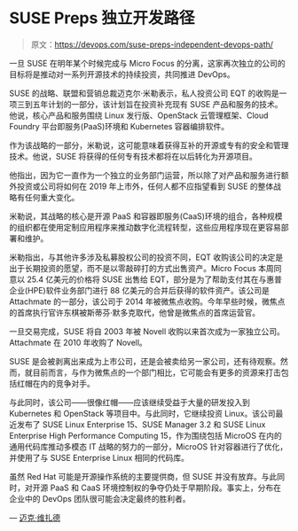 # SUSE Preps 独立开发路径

> 原文：<https://devops.com/suse-preps-independent-devops-path/>

一旦 SUSE 在明年某个时候完成与 Micro Focus 的分离，这家再次独立的公司的目标将是推动对一系列开源技术的持续投资，共同推进 DevOps。

SUSE 的战略、联盟和营销总裁迈克尔·米勒表示，私人投资公司 EQT 的收购是一项三到五年计划的一部分，该计划旨在投资补充现有 SUSE 产品和服务的技术。他说，核心产品和服务围绕 Linux 发行版、OpenStack 云管理框架、Cloud Foundry 平台即服务(PaaS)环境和 Kubernetes 容器编排软件。

作为该战略的一部分，米勒说，这可能意味着获得互补的开源或专有的安全和管理技术。他说，SUSE 将获得的任何专有技术都将在以后转化为开源项目。

他指出，因为它一直作为一个独立的业务部门运营，所以除了对产品和服务进行额外投资或公司将如何在 2019 年上市外，任何人都不应指望看到 SUSE 的整体战略有任何重大变化。

米勒说，其战略的核心是开源 PaaS 和容器即服务(CaaS)环境的组合，各种规模的组织都在使用定制应用程序来推动数字化流程转型，这些应用程序现在更容易部署和维护。

米勒指出，与其他许多涉及私募股权公司的投资不同，EQT 收购该公司的决定是出于长期投资的愿望，而不是以零敲碎打的方式出售资产。Micro Focus 本周同意以 25.4 亿美元的价格将 SUSE 出售给 EQT，部分是为了帮助支付其在与惠普企业(HPE)软件业务部门进行 88 亿美元的合并后获得的软件资产。该公司是 Attachmate 的一部分，该公司于 2014 年被微焦点收购。今年早些时候，微焦点的首席执行官许东棋被斯蒂芬·默多克取代，他曾是微焦点的首席运营官。

一旦交易完成，SUSE 将自 2003 年被 Novell 收购以来首次成为一家独立公司。Attachmate 在 2010 年收购了 Novell。

SUSE 是会被剥离出来成为上市公司，还是会被卖给另一家公司，还有待观察。然而，就目前而言，与作为微焦点的一个部门相比，它可能会有更多的资源来打击包括红帽在内的竞争对手。

与此同时，该公司——很像红帽——应该继续受益于大量的研发投入到 Kubernetes 和 OpenStack 等项目中。与此同时，它继续投资 Linux。该公司最近发布了 SUSE Linux Enterprise 15、SUSE Manager 3.2 和 SUSE Linux Enterprise High Performance Computing 15，作为围绕包括 MicroOS 在内的通用代码库推动多模态 IT 战略的努力的一部分，MicroOS 针对容器进行了优化，并使用了与 SUSE Enterprise Linux 相同的代码库。

虽然 Red Hat 可能是开源操作系统的主要提供商，但 SUSE 并没有放弃。与此同时，对开源 PaaS 和 CaaS 环境控制权的争夺仍处于早期阶段。事实上，分布在企业中的 DevOps 团队很可能会决定最终的胜利者。

— [迈克·维扎德](https://devops.com/author/mike-vizard/)